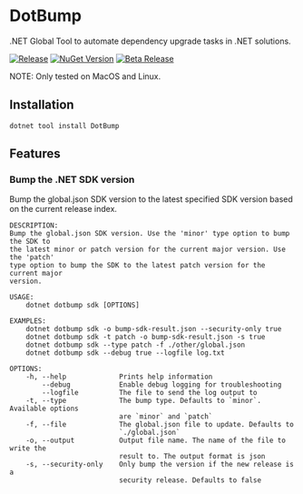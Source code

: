 # DotBump

.NET Global Tool to automate dependency upgrade tasks in .NET solutions.

[![Release](https://github.com/robyvandamme/dotbump/actions/workflows/release.yml/badge.svg)](https://github.com/robyvandamme/dotbump/actions/workflows/release.yml)
[![NuGet Version](https://img.shields.io/nuget/v/DotBump?color=004D81)](https://www.nuget.org/packages/DotBump/)
[![Beta Release](https://github.com/robyvandamme/dotbump/actions/workflows/beta-release.yml/badge.svg)](https://github.com/robyvandamme/dotbump/actions/workflows/beta-release.yml)

NOTE: Only tested on MacOS and Linux.

## Installation

```shell
dotnet tool install DotBump
```

## Features

### Bump the .NET SDK version

Bump the global.json SDK version to the latest specified SDK version based on the current release index.

```text
DESCRIPTION:
Bump the global.json SDK version. Use the 'minor' type option to bump the SDK to
the latest minor or patch version for the current major version. Use the 'patch'
type option to bump the SDK to the latest patch version for the current major 
version.

USAGE:
    dotnet dotbump sdk [OPTIONS]

EXAMPLES:
    dotnet dotbump sdk -o bump-sdk-result.json --security-only true
    dotnet dotbump sdk -t patch -o bump-sdk-result.json -s true
    dotnet dotbump sdk --type patch -f ./other/global.json
    dotnet dotbump sdk --debug true --logfile log.txt

OPTIONS:
    -h, --help             Prints help information                              
        --debug            Enable debug logging for troubleshooting             
        --logfile          The file to send the log output to                   
    -t, --type             The bump type. Defaults to `minor`. Available options
                           are `minor` and `patch`                              
    -f, --file             The global.json file to update. Defaults to          
                           `./global.json`                                      
    -o, --output           Output file name. The name of the file to write the  
                           result to. The output format is json                 
    -s, --security-only    Only bump the version if the new release is a        
                           security release. Defaults to false                  

```
